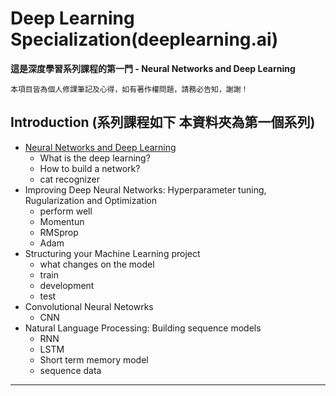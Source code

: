 # Deep Learning Specialization(deeplearning.ai)

**這是深度學習系列課程的第一門 - Neural Networks and Deep Learning**

`本項目皆為個人修課筆記及心得，如有著作權問題，請務必告知，謝謝！`

## Introduction (系列課程如下 本資料夾為第一個系列)
- [Neural Networks and Deep Learning](https://www.coursera.org/learn/neural-networks-deep-learning/)
    - What is the deep learning?
    - How to build a network?
    - cat recognizer
- Improving Deep Neural Networks: Hyperparameter tuning, Rugularization and Optimization
    - perform well
    - Momentun
    - RMSprop
    - Adam
- Structuring your Machine Learning project
    - what changes on the model
    - train
    - development
    - test
- Convolutional Neural Netowrks
    - CNN
- Natural Language Processing: Building sequence models
    - RNN
    - LSTM
    - Short term memory model
    - sequence data
---
